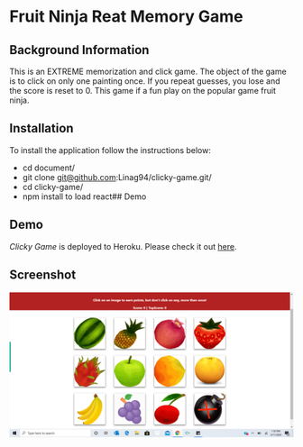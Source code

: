 # Fruit Ninja Reat Memory Game

## Background Information

This is an EXTREME memorization and click game. The object of the game is to click on only one painting once. If you repeat guesses, you lose and the score is reset to 0. This game if a fun play on the popular game fruit ninja.

## Installation

To install the application follow the instructions below:

* cd document/
* git clone git@github.com:Linag94/clicky-game.git/
* cd clicky-game/
* npm install to load react## Demo



## Demo
*Clicky Game* is deployed to Heroku. Please check it out [here](https://pure-cliffs-84048.herokuapp.com/).

## Screenshot

![](images\Screenshot%20(1).png)